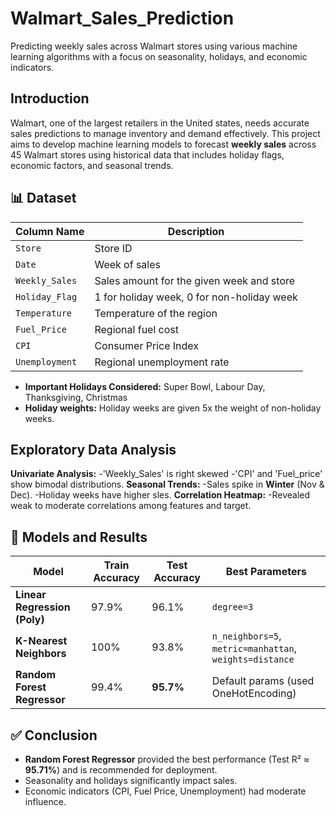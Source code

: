 # Walmart_Sales_Prediction

Predicting weekly sales across Walmart stores using various machine learning algorithms with a focus on seasonality, holidays, and economic indicators.

## Introduction

Walmart, one of the largest retailers in the United states, needs accurate sales predictions to manage inventory and demand effectively. This project aims to develop machine learning models to forecast **weekly sales** across 45 Walmart stores using historical data that includes holiday flags, economic factors, and seasonal trends.

## 📊 Dataset

| Column Name     | Description                                           |
|-----------------|-------------------------------------------------------|
| `Store`         | Store ID                                              |
| `Date`          | Week of sales                                         |
| `Weekly_Sales`  | Sales amount for the given week and store            |
| `Holiday_Flag`  | 1 for holiday week, 0 for non-holiday week           |
| `Temperature`   | Temperature of the region                             |
| `Fuel_Price`    | Regional fuel cost                                    |
| `CPI`           | Consumer Price Index                                  |
| `Unemployment`  | Regional unemployment rate                            |

- **Important Holidays Considered:** Super Bowl, Labour Day, Thanksgiving, Christmas
- **Holiday weights:** Holiday weeks are given 5x the weight of non-holiday weeks.

## Exploratory Data Analysis

**Univariate Analysis:**
-'Weekly_Sales' is right skewed
-'CPI' and 'Fuel_price' show bimodal distributions.
**Seasonal Trends:**
-Sales spike in **Winter** (Nov & Dec).
-Holiday weeks have higher sles.
**Correlation Heatmap:**
-Revealed weak to moderate correlations among features and target.

## 🤖 Models and Results

| Model                   | Train Accuracy | Test Accuracy | Best Parameters                                 |
|------------------------|----------------|---------------|--------------------------------------------------|
| **Linear Regression (Poly)** | 97.9%         | 96.1%        | `degree=3`                                       |
| **K-Nearest Neighbors**     | 100%          | 93.8%        | `n_neighbors=5`, `metric=manhattan`, `weights=distance` |
| **Random Forest Regressor** | 99.4%         | **95.7%**    | Default params (used OneHotEncoding)             |

## ✅ Conclusion

- **Random Forest Regressor** provided the best performance (Test R² ≈ **95.71%**) and is recommended for deployment.
- Seasonality and holidays significantly impact sales.
- Economic indicators (CPI, Fuel Price, Unemployment) had moderate influence.

